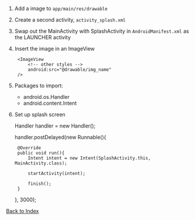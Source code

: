 1. Add a image to `app/main/res/drawable`

2. Create a second activity, `activity_splash.xml`

3. Swap out the MainActivity with SplashActivity in `AndroidManifest.xml` as the LAUNCHER activity

4. Insert the image in an ImageView

        <ImageView
            <!-- other styles -->
            android:src="@drawable/img_name"   
        />

5. Packages to import:
    - android.os.Handler
    - android.content.Intent

6. Set up splash screen

    Handler handler = new Handler();

    handler.postDelayed(new Runnable(){
        
        @Override
        public void run(){   
            Intent intent = new Intent(SplashActivity.this, MainActivity.class);
            
            startActivity(intent);
            
            finish();
        }
    }, 3000);
    
[Back to Index](../README.md)
